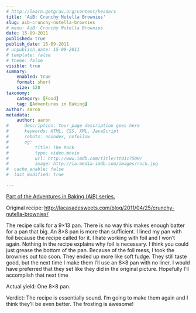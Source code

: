 ```yaml
---
# http://learn.getgrav.org/content/headers
title: 'AiB: Crunchy Nutella Brownies'
slug: aib-crunchy-nutella-brownies
# menu: AiB: Crunchy Nutella Brownies
date: 15-09-2011
published: true
publish_date: 15-09-2011
# unpublish_date: 15-09-2011
# template: false
# theme: false
visible: true
summary:
    enabled: true
    format: short
    size: 128
taxonomy:
    category: [Food]
    tag: [Adventures in Baking]
author: aaron
metadata:
    author: aaron
#      description: Your page description goes here
#      keywords: HTML, CSS, XML, JavaScript
#      robots: noindex, nofollow
#      og:
#          title: The Rock
#          type: video.movie
#          url: http://www.imdb.com/title/tt0117500/
#          image: http://ia.media-imdb.com/images/rock.jpg
#  cache_enable: false
#  last_modified: true

---
```


[Part of the Adventures in Baking (AiB) series.](../adventures-in-baking-aib-overview "Adventures in Baking (AiB): Overview")

Original recipe: <http://lacasadesweets.com/blog/2011/04/25/crunchy-nutella-brownies/>

The recipe calls for a 9×13 pan. There is no way this makes enough batter for a pan that big. An 8×8 pan is more than sufficient. I lined my pan with foil because the recipe called for it. I hate working with foil and I won’t again. Nothing in the recipe explains why foil is necessary. I think you could just grease the bottom of the pan. Because of the foil mess, I took the brownies out too soon. They ended up more like soft fudge. They still taste good, but the next time I make them I’ll use an 8×8 pan with no liner. I would have preferred that they set like they did in the original picture. Hopefully I’ll accomplish that next time

Actual yield: One 8×8 pan.

Verdict: The recipe is essentially sound. I’m going to make them again and I think they’ll be even better. The frosting is awesome!

